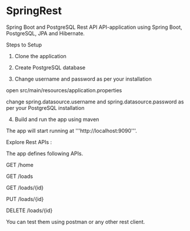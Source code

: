 # SpringRest
Spring Boot and PostgreSQL Rest API
API-application using Spring Boot, PostgreSQL, JPA and Hibernate.

Steps to Setup
1. Clone the application

2. Create PostgreSQL database

3. Change username and password as per your installation

open src/main/resources/application.properties

change spring.datasource.username and spring.datasource.password as per your PostgreSQL installation

4. Build and run the app using maven

The app will start running at '''http://localhost:9090'''.

Explore Rest APIs :

The app defines following APIs.

GET /home

GET /loads

GET /loads/{id}

PUT /loads/{id}

DELETE /loads/{id}

You can test them using postman or any other rest client.
